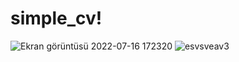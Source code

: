 # simple_cv!
![Ekran görüntüsü 2022-07-16 172320](https://user-images.githubusercontent.com/92647890/179359152-5f619305-c4d9-4b5a-af14-4d967d5cc6db.png)
![esvsveav3](https://user-images.githubusercontent.com/92647890/179359303-9daacc2c-932e-4078-8fbe-0e1293ea3496.gif)
